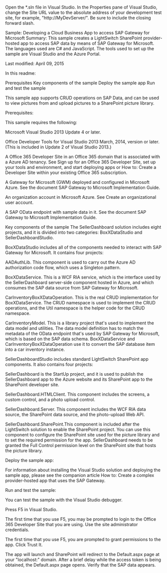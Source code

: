 Open the *.sln file in Visual Studio. In the Properties pane of Visual Studio, change the Site URL value to the absolute address of your development test site, for example, "http://MyDevServer/". Be sure to include the closing forward slash.

 
Sample: Developing a Cloud Business App to access SAP Gateway for Microsoft 
Summary:  This sample creates a LightSwitch SharePoint provider-hosted app to access SAP data by means of SAP Gateway for Microsoft. The languages used are C# and JavaScript. The tools used to set up the sample are Visual Studio and the Azure Portal.

Last modified: April 09, 2015

In this readme:

Prerequisites
Key components of the sample
Deploy the sample app
Run and test the sample


This sample app supports CRUD operations on SAP Data, and can be used to view pictures from and upload pictures to a SharePoint picture library. 

Prerequisites:

This sample requires the following:

Microsoft Visual Studio 2013 Update 4 or later.

Office Developer Tools for Visual Studio 2013 March, 2014, version or later. (This is included in Update 2 of Visual Studio 2013.)

A Office 365 Developer Site in an Office 365 domain that is associated with a Azure AD tenancy. See Sign up for an Office 365 Developer Site, set up your tools and environment, and start deploying apps or How to: Create a Developer Site within your existing Office 365 subscription.

A Gateway for Microsoft (GWM) deployed and configured in Microsoft Azure. See the document SAP Gateway to Microsoft Implementation Guide.

An organization account in Microsoft Azure. See Create an organizational user account.

A SAP OData endpoint with sample data in it. See the document SAP Gateway to Microsoft Implementation Guide.

Key components of the sample
The SellerDashboard solution includes eight projects, and it is divided into two categories: BoxXDataStudio and SellerDashboardStudio.

BoxXDataStudio includes all of the components needed to interact with SAP Gateway for Microsoft. It contains four projects:

AADAuthLib. This component is used to carry out the Azure AD authorization code flow, which uses a Singleton pattern. 

BoxXDataService. This is a WCF RIA service, which is the interface used by the SellerDashboard server-side component hosted in Azure, and which consumes the SAP data source from SAP Gateway for Microsoft.

CarInventoryBoxXDataOperation. This is the real CRUD implementation for BoxXDataService. The CRUD namespace is used to implement the CRUD operations, and the Util namespace is the helper code for the CRUD namespace. 

CarInventoryModel. This is a library project that's used to implement the data model and utilities. The data model definition has to match the metadata of the OData endpoint that's used by SAP Gateway for Microsoft, which is based on the SAP data schema. BoxXDataService and CarInventoryBoxXDataOperation use it to convert the SAP database item into a car inventory instance. 

SellerDashboardStudio includes standard LightSwitch SharePoint app components. It also contains four projects:

SellerDashboard is the StartUp project, and it is used to publish the SellerDashboard app to the Azure website and its SharePoint app to the SharePoint developer site.

SellerDashboard.HTMLClient. This component includes the screens, a custom control, and a photo upload control. 

SellerDashboard.Server. This component includes the WCF RIA data source, the SharePoint data source, and the photo-upload Web API. 

SellerDashboard.SharePoint.This component is included after the LightSwitch solution to enable the SharePoint project. You can use this component to configure the SharePoint site used for the picture library and to set the required permission for the app. SellerDashboard needs to be granted the Full Control permission level on the SharePoint site that hosts the picture library. 

Deploy the sample app:

For information about installing the Visual Studio solution and deploying the sample app, please see the companion article How to: Create a complex provider-hosted app that uses the SAP Gateway.

Run and test the sample:

You can test the sample with the Visual Studio debugger.

Press F5 in Visual Studio.

The first time that you use F5, you may be prompted to login to the Office 365 Developer Site that you are using. Use the site administrator credentials.

The first time that you use F5, you are prompted to grant permissions to the app. Click Trust It.

The app will launch and SharePoint will redirect to the Default.aspx page at your "localhost:<port>" domain. After a brief delay while the access token is being obtained, the Default.aspx page opens. Verify that the SAP data appears.

